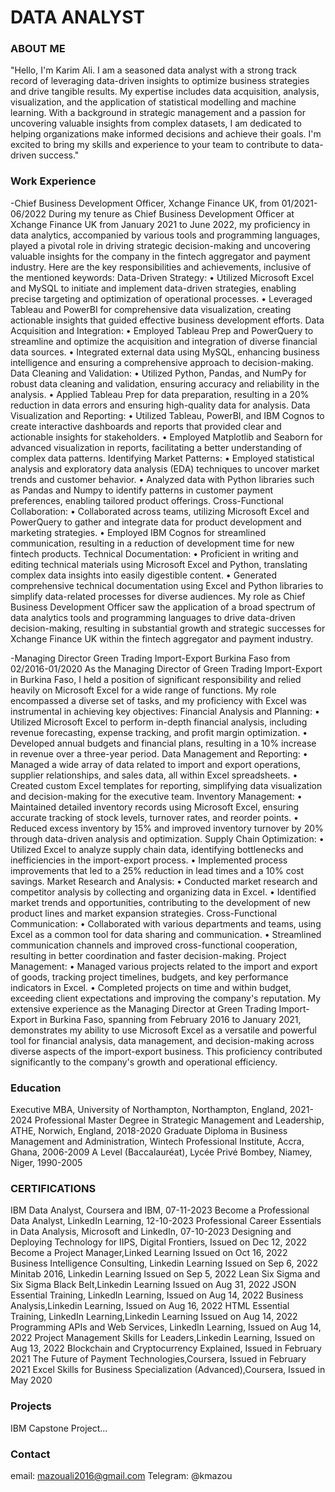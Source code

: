 # DATA ANALYST

### ABOUT ME
"Hello, I'm Karim Ali. I am a seasoned data analyst with a strong track record of leveraging data-driven insights to optimize business strategies and drive tangible results. My expertise includes data acquisition, analysis, visualization, and the application of statistical modelling and machine learning. With a background in strategic management and a passion for uncovering valuable insights from complex datasets, I am dedicated to helping organizations make informed decisions and achieve their goals. I'm excited to bring my skills and experience to your team to contribute to data-driven success."

### Work Experience
-Chief Business Development Officer, Xchange Finance UK, from 01/2021-06/2022
During my tenure as Chief Business Development Officer at Xchange Finance UK from January 2021 to June 2022, my proficiency in data analytics, accompanied by various tools and programming languages, played a pivotal role in driving strategic decision-making and uncovering valuable insights for the company in the fintech aggregator and payment industry. Here are the key responsibilities and achievements, inclusive of the mentioned keywords:
Data-Driven Strategy:
•	Utilized Microsoft Excel and MySQL to initiate and implement data-driven strategies, enabling precise targeting and optimization of operational processes.
•	Leveraged Tableau and PowerBI for comprehensive data visualization, creating actionable insights that guided effective business development efforts.
Data Acquisition and Integration:
•	Employed Tableau Prep and PowerQuery to streamline and optimize the acquisition and integration of diverse financial data sources.
•	Integrated external data using MySQL, enhancing business intelligence and ensuring a comprehensive approach to decision-making.
Data Cleaning and Validation:
•	Utilized Python, Pandas, and NumPy for robust data cleaning and validation, ensuring accuracy and reliability in the analysis.
•	Applied Tableau Prep for data preparation, resulting in a 20% reduction in data errors and ensuring high-quality data for analysis.
Data Visualization and Reporting:
•	Utilized Tableau, PowerBI, and IBM Cognos to create interactive dashboards and reports that provided clear and actionable insights for stakeholders.
•	Employed Matplotlib and Seaborn for advanced visualization in reports, facilitating a better understanding of complex data patterns.
Identifying Market Patterns:
•	Employed statistical analysis and exploratory data analysis (EDA) techniques to uncover market trends and customer behavior.
•	Analyzed data with Python libraries such as Pandas and Numpy to identify patterns in customer payment preferences, enabling tailored product offerings.
Cross-Functional Collaboration:
•	Collaborated across teams, utilizing Microsoft Excel and PowerQuery to gather and integrate data for product development and marketing strategies.
•	Employed IBM Cognos for streamlined communication, resulting in a reduction of development time for new fintech products.
Technical Documentation:
•	Proficient in writing and editing technical materials using Microsoft Excel and Python, translating complex data insights into easily digestible content.
•	Generated comprehensive technical documentation using Excel and Python libraries to simplify data-related processes for diverse audiences.
My role as Chief Business Development Officer saw the application of a broad spectrum of data analytics tools and programming languages to drive data-driven decision-making, resulting in substantial growth and strategic successes for Xchange Finance UK within the fintech aggregator and payment industry.


-Managing Director Green Trading Import-Export Burkina Faso from 02/2016-01/2020 
As the Managing Director of Green Trading Import-Export in Burkina Faso, I held a position of significant responsibility and relied heavily on Microsoft Excel for a wide range of functions. My role encompassed a diverse set of tasks, and my proficiency with Excel was instrumental in achieving key objectives:
Financial Analysis and Planning:
•	Utilized Microsoft Excel to perform in-depth financial analysis, including revenue forecasting, expense tracking, and profit margin optimization.
•	Developed annual budgets and financial plans, resulting in a 10% increase in revenue over a three-year period.
Data Management and Reporting:
•	Managed a wide array of data related to import and export operations, supplier relationships, and sales data, all within Excel spreadsheets.
•	Created custom Excel templates for reporting, simplifying data visualization and decision-making for the executive team.
Inventory Management:
•	Maintained detailed inventory records using Microsoft Excel, ensuring accurate tracking of stock levels, turnover rates, and reorder points.
•	Reduced excess inventory by 15% and improved inventory turnover by 20% through data-driven analysis and optimization.
Supply Chain Optimization:
•	Utilized Excel to analyze supply chain data, identifying bottlenecks and inefficiencies in the import-export process.
•	Implemented process improvements that led to a 25% reduction in lead times and a 10% cost savings.
Market Research and Analysis:
•	Conducted market research and competitor analysis by collecting and organizing data in Excel.
•	Identified market trends and opportunities, contributing to the development of new product lines and market expansion strategies.
Cross-Functional Communication:
•	Collaborated with various departments and teams, using Excel as a common tool for data sharing and communication.
•	Streamlined communication channels and improved cross-functional cooperation, resulting in better coordination and faster decision-making.
Project Management:
•	Managed various projects related to the import and export of goods, tracking project timelines, budgets, and key performance indicators in Excel.
•	Completed projects on time and within budget, exceeding client expectations and improving the company's reputation.
My extensive experience as the Managing Director at Green Trading Import-Export in Burkina Faso, spanning from February 2016 to January 2021, demonstrates my ability to use Microsoft Excel as a versatile and powerful tool for financial analysis, data management, and decision-making across diverse aspects of the import-export business. This proficiency contributed significantly to the company's growth and operational efficiency.


### Education 
Executive MBA, University of Northampton, Northampton, England, 2021-2024
Professional Master Degree in Strategic Management and Leadership, ATHE, Norwich, England, 2018-2020
Graduate Diploma in Business Management and Administration, Wintech Professional Institute, Accra, Ghana, 2006-2009
A Level (Baccalauréat), Lycée Privé Bombey, Niamey, Niger, 1990-2005

### CERTIFICATIONS
IBM Data Analyst, Coursera and IBM, 07-11-2023
Become a Professional Data Analyst, LinkedIn Learning, 12-10-2023
Professional Career Essentials in Data Analysis, Microsoft and LinkedIn, 07-10-2023
Designing and Deploying Technology for IIPS, Digital Frontiers, Issued on Dec 12, 2022
Become a Project Manager,Linked Learning Issued on Oct 16, 2022
Business Intelligence Consulting, Linkedin Learning Issued on Sep 6, 2022
Minitab 2016, Linkedin Learning Issued on Sep 5, 2022
Lean Six Sigma and Six Sigma Black Belt,Linkedin Learning Issued on Aug 31, 2022
JSON Essential Training, LinkedIn Learning, Issued on Aug 14, 2022
Business Analysis,Linkedin Learning, Issued on Aug 16, 2022
HTML Essential Training, LinkedIn Learning,Linkedin Learning Issued on Aug 14, 2022
Programming APIs and Web Services, LinkedIn Learning, Issued on Aug 14, 2022
Project Management Skills for Leaders,Linkedin Learning, Issued on Aug 13, 2022
Blockchain and Cryptocurrency Explained, Issued in February 2021
The Future of Payment Technologies,Coursera, Issued in February 2021
Excel Skills for Business Specialization (Advanced),Coursera, Issued in May 2020

### Projects 
IBM Capstone Project...

### Contact
email: mazouali2016@gmail.com
Telegram: @kmazou
